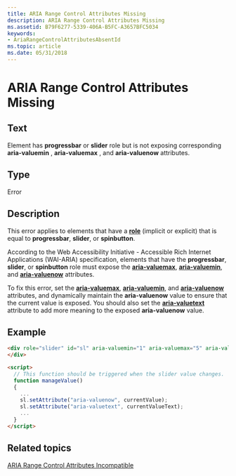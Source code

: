 ```yaml
---
title: ARIA Range Control Attributes Missing
description: ARIA Range Control Attributes Missing
ms.assetid: B79F6277-5339-406A-B5FC-A3657BFC5034
keywords:
- AriaRangeControlAttributesAbsentId
ms.topic: article
ms.date: 05/31/2018
---
```


# ARIA Range Control Attributes Missing

## Text

Element has **progressbar** or **slider** role but is not exposing corresponding **aria-valuemin** , **aria-valuemax** , and **aria-valuenow** attributes.

## Type

Error

## Description

This error applies to elements that have a [**role**](https://developer.mozilla.org/docs/Web/HTML/Reference) (implicit or explicit) that is equal to **progressbar**, **slider**, or **spinbutton**.

According to the Web Accessibility Initiative - Accessible Rich Internet Applications (WAI-ARIA) specification, elements that have the **progressbar**, **slider**, or **spinbutton** role must expose the [**aria-valuemax**](https://developer.mozilla.org/docs/Web/Accessibility/ARIA), [**aria-valuemin**](https://developer.mozilla.org/docs/Web/Accessibility/ARIA), and [**aria-valuenow**](https://developer.mozilla.org/docs/Web/Accessibility/ARIA) attributes.

To fix this error, set the [**aria-valuemax**](https://developer.mozilla.org/docs/Web/Accessibility/ARIA), [**aria-valuemin**](https://developer.mozilla.org/docs/Web/Accessibility/ARIA), and [**aria-valuenow**](https://developer.mozilla.org/docs/Web/Accessibility/ARIA) attributes, and dynamically maintain the **aria-valuenow** value to ensure that the current value is exposed. You should also set the [**aria-valuetext**](https://developer.mozilla.org/docs/Web/Accessibility/ARIA) attribute to add more meaning to the exposed **aria-valuenow** value.

## Example


```HTML
<div role="slider" id="sl" aria-valuemin="1" aria-valuemax="5" aria-valuenow="3" aria-valuetext="good"…>
</div>

<script>
  // This function should be triggered when the slider value changes.
  function manageValue()
  {
    ...
    sl.setAttribute("aria-valuenow", currentValue);
    sl.setAttribute("aria-valuetext", currentValueText);
    ...
  }
</script>
```



## Related topics

<dl> <dt>

[ARIA Range Control Attributes Incompatible](aria-range-control-attribute-out-of-range.md)
</dt> </dl>

 

 




